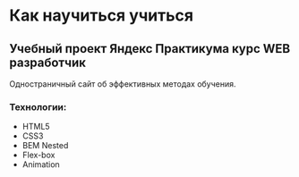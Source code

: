 # Как научиться учиться
## Учебный проект Яндекс Практикума курс WEB разработчик
Одностраничный сайт об эффективных методах обучения.
### Технологии:
* HTML5
* CSS3
* BEM Nested
* Flex-box
* Animation

